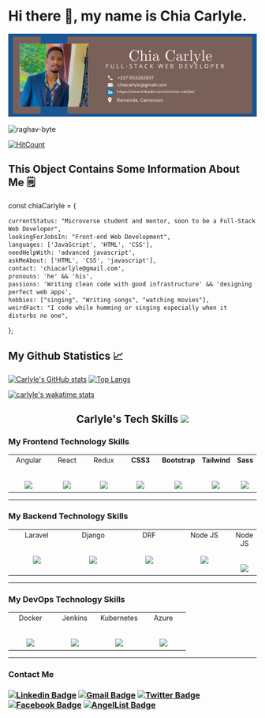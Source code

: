# Hi there 👋, my name is Chia Carlyle.

![infopic](Chia-info.png)

<p align="left"> <img src="https://komarev.com/ghpvc/?username=raghav-byte" alt="raghav-byte" /> </p>

[![HitCount](http://hits.dwyl.com/Raghav-byte/Raghav-byte.svg)](http://hits.dwyl.com/Raghav-byte/Raghav-byte)

## This Object Contains Some Information About Me 🗒

const chiaCarlyle = {

    currentStatus: "Microverse student and mentor, soon to be a Full-Stack Web Developer",
    lookingForJobsIn: "Front-end Web Development",
    languages: ['JavaScript', 'HTML', 'CSS'],
    needHelpWith: 'advanced javascript',
    askMeAbout: ['HTML', 'CSS', 'javascript'],
    contact: 'chiacarlyle@gmail.com',
    pronouns: 'he' && 'his',
    passions: 'Writing clean code with good infrastructure' && 'designing perfect web apps',
    hobbies: ["singing", "Writing songs", "watching movies"],
    weirdFact: "I code while humming or singing especially when it disturbs no one",
  
};

## My Github Statistics 📈

[![Carlyle's GitHub stats](https://github-readme-stats.vercel.app/api?username=carlylechia&count_private=true&hide_title=true&show_icons=true&hide_border=true&theme=nightowl&bg_color=161B22)](https://github.com/anuraghazra/github-readme-stats)
[![Top Langs](https://github-readme-stats.vercel.app/api/top-langs/?username=carlylechia&card_width=250&langs_count=6&hide_border=true&layout=compact&theme=nightowl&bg_color=161B22)](https://github.com/anuraghazra/github-readme-stats)

[![carlyle's wakatime stats](https://github-readme-stats.vercel.app/api/wakatime?username=carlylechia&hide_border=true&hide_border=true&theme=nightowl&bg_color=161B22)](https://github.com/anuraghazra/github-readme-stats)



<h2 align="Center">  Carlyle's Tech Skills <img src="https://media.giphy.com/media/WUlplcMpOCEmTGBtBW/giphy.gif" width="30"> </h2>

   ### My Frontend Technology Skills

<table>
  <tbody>
    <tr valign="top">
      <td width="25%" align="center">
        <span>Angular</span><br><br><br>
        <img height="64px" src="https://cdn.svgporn.com/logos/angular-icon.svg">
      </td>
      <td width="25%" align="center">
        <span>React</span><br><br><br>
        <img height="64px" src="https://cdn.svgporn.com/logos/create-react-app.svg">
      </td>
      <td width="25%" align="center">
        <span>Redux</span><br><br><br>
        <img height="64px" src="https://cdn.svgporn.com/logos/redux.svg">
      </td>
      <td width="25%" align="center">
        <span><strong>CSS3</strong>
        </span><br><br><br>
        <img height="64px" src="https://cdn.svgporn.com/logos/css-3.svg">
      </td>
      <td width="25%" align="center">
        <span><strong>Bootstrap</strong>
        </span><br><br><br>
        <img height="64px" src="https://cdn.svgporn.com/logos/bootstrap.svg">
      </td>
      <td width="25%" align="center">
        <span><strong>Tailwind</strong>
        </span><br><br><br>
        <img height="64px" src="https://cdn.svgporn.com/logos/tailwindcss-icon.svg">
      </td>
      <td width="25%" align="center">
        <span><strong>Sass</strong>
        </span><br><br><br>
        <img height="64px" src="https://cdn.svgporn.com/logos/sass.svg">
      </td>
    </tr>
  </tbody>
</table>
<hr>

   ### My Backend Technology Skills

<table>
  <tbody>
    <tr valign="top">
      <td width="25%" align="center">
        <span>Laravel</span><br><br><br>
        <img height="64px" src="https://cdn.svgporn.com/logos/laravel.svg">
      </td>
      <td width="25%" align="center">
        <span>Django</span><br><br><br>
        <img height="64px" src="https://cdn.svgporn.com/logos/django-icon.svg">
      </td>
      <td width="25%" align="center">
        <span>DRF</span><br><br><br>
        <img height="64px" src="https://www.thetestspecimen.com/img/django-initial/django-rest-logo-1920w.jpg">
      </td>
      <td width="25%" align="center">
        <span>Node JS</span><br><br><br>
        <img height="64px" src="https://images.g2crowd.com/uploads/product/image/social_landscape/social_landscape_f0b606abb6d19089febc9faeeba5bc05/nodejs-development-services.png">
      </td>
      <td width="25%" align="center">
        <span>Node JS</span><br><br><br>
        <img height="64px" src="https://cdn.svgporn.com/logos/express.svg">
      </td>
    </tr>
  </tbody>
</table>
<hr>

   ### My DevOps Technology Skills

<table>
  <tbody>
    <tr valign="top">
      <td width="25%" align="center">
        <span>Docker</span><br><br><br>
        <img height="64px" src="https://cdn.svgporn.com/logos/docker-icon.svg">
      </td>
      <td width="25%" align="center">
        <span>Jenkins</span><br><br><br>
        <img height="64px" src="https://cdn.svgporn.com/logos/jenkins.svg">
      </td>
      <td width="25%" align="center">
        <span>Kubernetes</span><br><br><br>
        <img height="64px" src="https://cdn.svgporn.com/logos/kubernetes.svg">
      </td>
      <td width="25%" align="center">
        <span>Azure</span><br><br><br>
        <img height="64px" src="https://cdn.svgporn.com/logos/microsoft-azure.svg">
      </td>
    </tr>
  </tbody>
</table>
<hr>

<h3>Contact Me<h3>

[![Linkedin Badge](https://img.shields.io/badge/-LinkedIn-blue?style=flat-square&logo=Linkedin&logoColor=white&link=https://www.linkedin.com/in/raghav-byte/)](https://www.linkedin.com/in/chia-carlyle/) 
[![Gmail Badge](https://img.shields.io/badge/-Gmail-c14438?style=flat-square&logo=Gmail&logoColor=white&link=mailto:shuklaraghav321.com)](mailto:chiacarlyle@gmail.com)
[![Twitter Badge](https://img.shields.io/badge/-Twitter-1ca0f1?style=flat-square&logo=twitter&logoColor=white&link=https://twitter.com/_raghavit)](https://twitter.com/ChiaCarlyle)
[![Facebook Badge](https://img.shields.io/badge/-FaceBook-1ca0f1?style=flat-square&logo=facebook&logoColor=white&link=https://facebook.com/_raghavit)](https://www.facebook.com/chia.carlyle.73)
[![AngelList Badge](https://img.shields.io/badge/-AngelList-000?style=flat-square&logo=angellist&logoColor=white&link=https://angellist.com/_raghavit)](https://angel.co/u/chia-carlyle)
